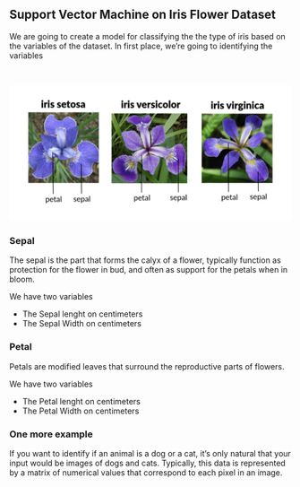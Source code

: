 ## Support Vector Machine on Iris Flower Dataset

We are going to create a model for classifying the the type of iris based on the variables of the dataset.
In first place, we’re going to identifying the variables

<br>


![flower](flower1.png)


### Sepal
The sepal is the part that forms the calyx of a flower, typically function as protection for the flower in bud, and often as support for the petals when in bloom.

We have two variables

* The Sepal lenght on centimeters
* The Sepal Width on centimeters

### Petal

Petals are modified leaves that surround the reproductive parts of flowers.

We have two variables

* The Petal lenght on centimeters
* The Petal Width on centimeters

### One more example

If you want to identify if an animal is a dog or a cat, it’s only natural that your input would be images of dogs and cats. Typically, this data is represented by a matrix of numerical values that correspond to each pixel in an image.